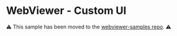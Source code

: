 # WebViewer - Custom UI

⚠️ This sample has been moved to the [webviewer-samples repo](https://github.com/ApryseSDK/webviewer-samples/tree/main/webviewer-custom-ui). ⚠️